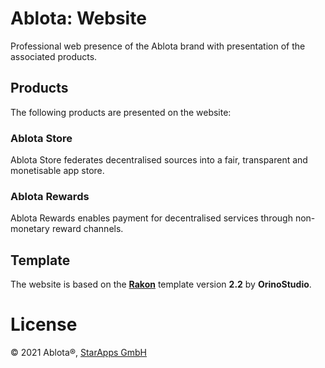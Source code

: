 # Ablota: Website

Professional web presence of the Ablota brand with presentation of the associated products.

## Products

The following products are presented on the website:

### Ablota Store

Ablota Store federates decentralised sources into a fair, transparent and monetisable app store.

### Ablota Rewards

Ablota Rewards enables payment for decentralised services through non-monetary reward channels.

## Template

The website is based on the [**Rakon**](https://themeforest.net/item/rakon-html-landing-page-templates/27849521) template version **2.2** by **OrinoStudio**.

# License

&copy; 2021 Ablota&reg;, [StarApps GmbH](https://starapps-ltd.com)
